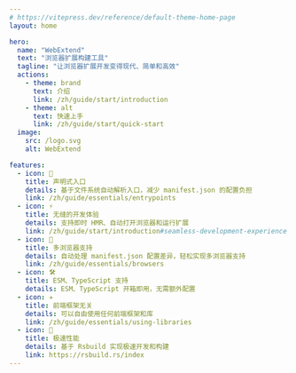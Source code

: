 ```yaml
---
# https://vitepress.dev/reference/default-theme-home-page
layout: home

hero:
  name: "WebExtend"
  text: "浏览器扩展构建工具"
  tagline: "让浏览器扩展开发变得现代、简单和高效"
  actions:
    - theme: brand
      text: 介绍
      link: /zh/guide/start/introduction
    - theme: alt
      text: 快速上手
      link: /zh/guide/start/quick-start
  image:
    src: /logo.svg
    alt: WebExtend

features:
  - icon: 📝
    title: 声明式入口
    details: 基于文件系统自动解析入口，减少 manifest.json 的配置负担
    link: /zh/guide/essentials/entrypoints
  - icon: ⚡️
    title: 无缝的开发体验
    details: 支持即时 HMR、自动打开浏览器和运行扩展
    link: /zh/guide/start/introduction#seamless-development-experience
  - icon: 🧭
    title: 多浏览器支持
    details: 自动处理 manifest.json 配置差异，轻松实现多浏览器支持
    link: /zh/guide/essentials/browsers
  - icon: 🛠️
    title: ESM、TypeScript 支持
    details: ESM、TypeScript 开箱即用，无需额外配置
  - icon: ✈️
    title: 前端框架无关
    details: 可以自由使用任何前端框架和库
    link: /zh/guide/essentials/using-libraries
  - icon: 🚀
    title: 极速性能
    details: 基于 Rsbuild 实现极速开发和构建
    link: https://rsbuild.rs/index
---
```

